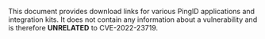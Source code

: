 This document provides download links for various PingID applications and integration kits. It does not contain any information about a vulnerability and is therefore **UNRELATED** to CVE-2022-23719.